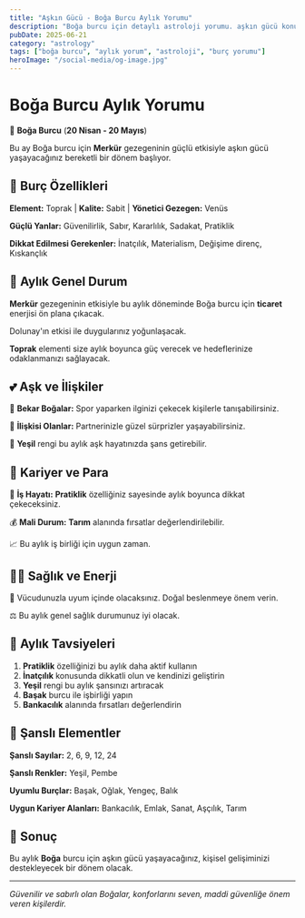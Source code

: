 ```yaml
---
title: "Aşkın Gücü - Boğa Burcu Aylık Yorumu"
description: "Boğa burcu için detaylı astroloji yorumu. aşkın gücü konusunda rehberlik."
pubDate: 2025-06-21
category: "astrology"
tags: ["boğa burcu", "aylık yorum", "astroloji", "burç yorumu"]
heroImage: "/social-media/og-image.jpg"
---
```


# Boğa Burcu Aylık Yorumu

🐂 **Boğa Burcu** (**20 Nisan - 20 Mayıs**)

Bu ay Boğa burcu için **Merkür** gezegeninin güçlü etkisiyle aşkın gücü yaşayacağınız bereketli bir dönem başlıyor.

## 🌟 Burç Özellikleri

**Element:** Toprak | **Kalite:** Sabit | **Yönetici Gezegen:** Venüs

**Güçlü Yanlar:** Güvenilirlik, Sabır, Kararlılık, Sadakat, Pratiklik

**Dikkat Edilmesi Gerekenler:** İnatçılık, Materialism, Değişime direnç, Kıskançlık

## 💫 Aylık Genel Durum

**Merkür** gezegeninin etkisiyle bu aylık döneminde Boğa burcu için **ticaret** enerjisi ön plana çıkacak.

Dolunay'ın etkisi ile duygularınız yoğunlaşacak.

**Toprak** elementi size aylık boyunca güç verecek ve hedeflerinize odaklanmanızı sağlayacak.

## 💕 Aşk ve İlişkiler

💖 **Bekar Boğalar:** Spor yaparken ilginizi çekecek kişilerle tanışabilirsiniz.

💑 **İlişkisi Olanlar:** Partnerinizle güzel sürprizler yaşayabilirsiniz.

🌹 **Yeşil** rengi bu aylık aşk hayatınızda şans getirebilir.

## 💼 Kariyer ve Para

🚀 **İş Hayatı:** **Pratiklik** özelliğiniz sayesinde aylık boyunca dikkat çekeceksiniz.

💰 **Mali Durum:** **Tarım** alanında fırsatlar değerlendirilebilir.

📈 Bu aylık iş birliği için uygun zaman.

## 🏃‍♀️ Sağlık ve Enerji

🌱 Vücudunuzla uyum içinde olacaksınız. Doğal beslenmeye önem verin.

⚖️ Bu aylık genel sağlık durumunuz iyi olacak.

## 🎯 Aylık Tavsiyeleri

1. **Pratiklik** özelliğinizi bu aylık daha aktif kullanın
2. **İnatçılık** konusunda dikkatli olun ve kendinizi geliştirin
3. **Yeşil** rengi bu aylık şansınızı artıracak
4. **Başak** burcu ile işbirliği yapın
5. **Bankacılık** alanında fırsatları değerlendirin

## 🔮 Şanslı Elementler

**Şanslı Sayılar:** 2, 6, 9, 12, 24

**Şanslı Renkler:** Yeşil, Pembe

**Uyumlu Burçlar:** Başak, Oğlak, Yengeç, Balık

**Uygun Kariyer Alanları:** Bankacılık, Emlak, Sanat, Aşçılık, Tarım

## 💫 Sonuç

Bu aylık **Boğa** burcu için aşkın gücü yaşayacağınız, kişisel gelişiminizi destekleyecek bir dönem olacak.

---

*Güvenilir ve sabırlı olan Boğalar, konforlarını seven, maddi güvenliğe önem veren kişilerdir.*
